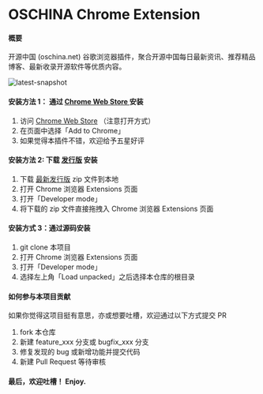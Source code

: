 # OSCHINA Chrome Extension

#### 概要
开源中国 (oschina.net) 谷歌浏览器插件，聚合开源中国每日最新资讯、推荐精品博客、最新收录开源软件等优质内容。

![latest-snapshot](https://oscimg.oschina.net/oscnet/up-e62572addce0fb4d932031e138b3587a1aa.JPEG)

#### 安装方法 1： 通过 [Chrome Web Store ](https://chrome.google.com/webstore/detail/%E5%BC%80%E6%BA%90%E4%B8%AD%E5%9B%BD/ppagmdehdibgipjkjbijngfphoboggdf) 安装
1. 访问 [Chrome Web Store](https://chrome.google.com/webstore/detail/%E5%BC%80%E6%BA%90%E4%B8%AD%E5%9B%BD/ppagmdehdibgipjkjbijngfphoboggdf) （注意打开方式）
2. 在页面中选择「Add to Chrome」
3. 如果觉得本插件不错，欢迎给予五星好评

#### 安装方法 2: 下载 [发行版](https://gitee.com/barat/osc-chrome-extension/releases) 安装
1. 下载 [最新发行版](https://gitee.com/barat/osc-chrome-extension/releases) zip 文件到本地
2. 打开 Chrome 浏览器 Extensions 页面
3. 打开「Developer mode」
4. 将下载的 zip 文件直接拖拽入 Chrome 浏览器 Extensions 页面

#### 安装方式 3：通过源码安装
1. git clone 本项目
2. 打开 Chrome 浏览器 Extensions 页面
3. 打开「Developer mode」
4. 选择左上角「Load unpacked」之后选择本仓库的根目录

#### 如何参与本项目贡献
如果你觉得这项目挺有意思，亦或想要吐槽，欢迎通过以下方式提交 PR

1.  fork 本仓库
2.  新建 feature_xxx 分支或 bugfix_xxx 分支
3.  修复发现的 bug 或新增功能并提交代码
4.  新建 Pull Request 等待审核

#### 最后，欢迎吐槽！ Enjoy. 
